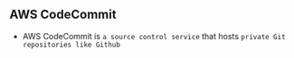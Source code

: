 ## AWS CodeCommit

- AWS CodeCommit is `a source control service` that hosts `private Git repositories like Github`
